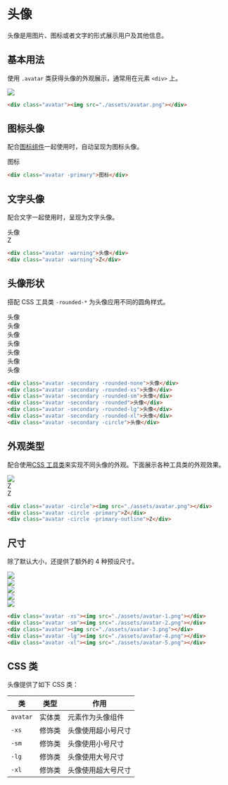 # 头像

头像是用图片、图标或者文字的形式展示用户及其他信息。

## 基本用法

使用 `.avatar` 类获得头像的外观展示，通常用在元素 `<div>` 上。

<Example class="flex gap-4">
  <div class="avatar"><img src="./assets/avatar.png"></div>
</Example>

```html
<div class="avatar"><img src="./assets/avatar.png"></div>
```

## 图标头像

配合[图标组件](http://url.com/lib/icon)一起使用时，自动呈现为图标头像。

<Example class="flex gap-4">
  <div class="avatar -primary">图标</div>
</Example>

```html
<div class="avatar -primary">图标</div>
```

## 文字头像

配合文字一起使用时，呈现为文字头像。

<Example class="flex gap-4 flex-wrap items-end">
  <div class="avatar -warning">头像</div>
  <div class="avatar -warning">Z</div>
</Example>

```html
<div class="avatar -warning">头像</div>
<div class="avatar -warning">Z</div>
```

## 头像形状

搭配 CSS 工具类 `-rounded-*` 为头像应用不同的圆角样式。

<Example class="flex gap-4 flex-wrap">
  <div class="avatar -secondary -rounded-none">头像</div>
  <div class="avatar -secondary -rounded-xs">头像</div>
  <div class="avatar -secondary -rounded-sm">头像</div>
  <div class="avatar -secondary -rounded">头像</div>
  <div class="avatar -secondary -rounded-lg">头像</div>
  <div class="avatar -secondary -rounded-xl">头像</div>
  <div class="avatar -secondary -circle">头像</div>
</Example>

```html
<div class="avatar -secondary -rounded-none">头像</div>
<div class="avatar -secondary -rounded-xs">头像</div>
<div class="avatar -secondary -rounded-sm">头像</div>
<div class="avatar -secondary -rounded">头像</div>
<div class="avatar -secondary -rounded-lg">头像</div>
<div class="avatar -secondary -rounded-xl">头像</div>
<div class="avatar -secondary -circle">头像</div>
```
## 外观类型

配合使用[CSS 工具类](/lib/utilities/)来实现不同头像的外观。下面展示各种工具类的外观效果。

<Example class="flex gap-4 flex-wrap">
  <div class="avatar -circle"><img src="./assets/avatar.png"></div>
  <div class="avatar -circle -primary">Z</div>
  <div class="avatar -circle -primary-outline">Z</div>
</Example>

```html
<div class="avatar -circle"><img src="./assets/avatar.png"></div>
<div class="avatar -circle -primary">Z</div>
<div class="avatar -circle -primary-outline">Z</div>
```

## 尺寸

除了默认大小，还提供了额外的 4 种预设尺寸。

<Example class="flex gap-4 flex-wrap items-end">
  <div class="avatar -xs"><img src="./assets/avatar-1.png"></div>
  <div class="avatar -sm"><img src="./assets/avatar-2.png"></div>
  <div class="avatar"><img src="./assets/avatar-3.png"></div>
  <div class="avatar -lg"><img src="./assets/avatar-4.png"></div>
  <div class="avatar -xl"><img src="./assets/avatar-5.png"></div>
</Example>

```html
<div class="avatar -xs"><img src="./assets/avatar-1.png"></div>
<div class="avatar -sm"><img src="./assets/avatar-2.png"></div>
<div class="avatar"><img src="./assets/avatar-3.png"></div>
<div class="avatar -lg"><img src="./assets/avatar-4.png"></div>
<div class="avatar -xl"><img src="./assets/avatar-5.png"></div>
```

## CSS 类

头像提供了如下 CSS 类：

| 类        | 类型           | 作用  |
| ------------- |:-------------:| ----- |
| `avatar`      | 实体类 | 元素作为头像组件 |
| `-xs`      | 修饰类      |   头像使用超小号尺寸 |
| `-sm`      | 修饰类      |   头像使用小号尺寸 |
| `-lg`      | 修饰类      |   头像使用大号尺寸 |
| `-xl`      | 修饰类      |   头像使用超大号尺寸 |
